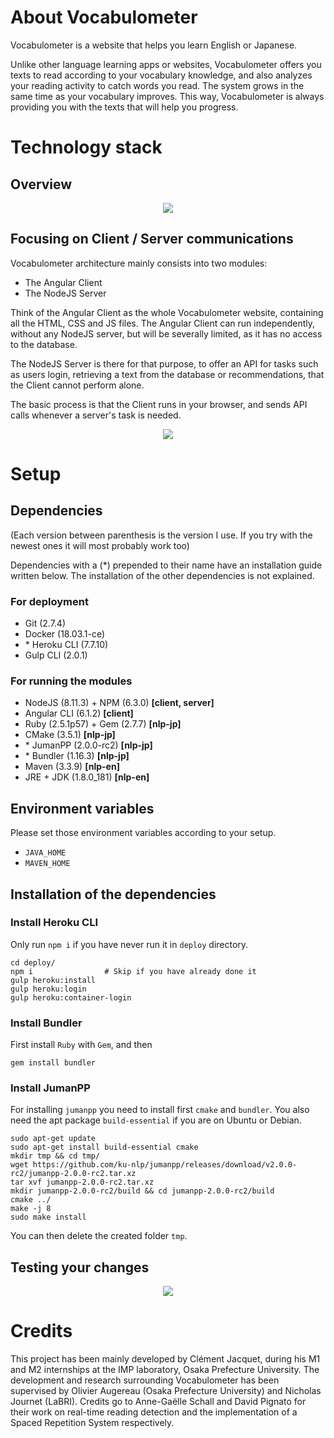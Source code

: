 # About Vocabulometer

Vocabulometer is a website that helps you learn English or Japanese. 

Unlike other language learning apps or websites, Vocabulometer offers you texts to read 
according to your vocabulary knowledge, and also analyzes your reading activity to catch 
words you read. The system grows in the same time as your vocabulary improves. 
This way, Vocabulometer is always providing you with the texts that will help you progress.

# Technology stack

## Overview

<p align="center">
  <img src="./.readme/Modules.png"/>
</p>

## Focusing on Client / Server communications

Vocabulometer architecture mainly consists into two modules:
 * The Angular Client
 * The NodeJS Server
 
Think of the Angular Client as the whole Vocabulometer website, containing all the HTML,
CSS and JS files. The Angular Client can run independently, without any NodeJS server, but
will be severally limited, as it has no access to the database.

The NodeJS Server is there for that purpose, to offer an API for tasks such as users login,
retrieving a text from the database or recommendations, that the Client cannot perform alone.

The basic process is that the Client runs in your browser, and sends API calls whenever a
server's task is needed.

<p align="center">
  <img src="./.readme/ClientServerCommunication.png"/>
</p>

# Setup

## Dependencies

(Each version between parenthesis is the version I use. If you try with the newest ones it will most probably work too)

Dependencies with a (\*) prepended to their name have an installation guide written below. The installation of the other
dependencies is not explained.


### For deployment
 - Git (2.7.4)
 - Docker (18.03.1-ce)
 - \* Heroku CLI (7.7.10)
 - Gulp CLI (2.0.1)

### For running the modules
 - NodeJS (8.11.3) + NPM (6.3.0)  **[client, server]**
 - Angular CLI (6.1.2)			   **[client]**
 - Ruby (2.5.1p57) + Gem (2.7.7)  **[nlp-jp]**
 - CMake (3.5.1)                  **[nlp-jp]**
 - \* JumanPP (2.0.0-rc2)			   **[nlp-jp]**
 - \* Bundler (1.16.3)               **[nlp-jp]**
 - Maven (3.3.9)				   **[nlp-en]**
 - JRE + JDK (1.8.0_181)		   **[nlp-en]**

## Environment variables
Please set those environment variables according to your setup.

 - ```JAVA_HOME```
 - ```MAVEN_HOME```

## Installation of the dependencies

### Install Heroku CLI
Only run ```npm i``` if you have never run it in ```deploy``` directory.

    cd deploy/
    npm i                # Skip if you have already done it
    gulp heroku:install
    gulp heroku:login
    gulp heroku:container-login

### Install Bundler
First install ```Ruby``` with ```Gem```, and then

    gem install bundler

### Install JumanPP
For installing ```jumanpp``` you need to install first ```cmake``` and ```bundler```. You also need the apt package ```build-essential```
if you are on Ubuntu or Debian.

    sudo apt-get update
    sudo apt-get install build-essential cmake
    mkdir tmp && cd tmp/
    wget https://github.com/ku-nlp/jumanpp/releases/download/v2.0.0-rc2/jumanpp-2.0.0-rc2.tar.xz
    tar xvf jumanpp-2.0.0-rc2.tar.xz
    mkdir jumanpp-2.0.0-rc2/build && cd jumanpp-2.0.0-rc2/build
    cmake ../ 
    make -j 8
    sudo make install
    
You can then delete the created folder ```tmp```.



## Testing your changes

<p align="center">
  <img src="./.readme/Run2WaysClientServer.png"/>
</p>

# Credits


This project has been mainly developed by Clément Jacquet, during his M1 and M2 internships
at the IMP laboratory, Osaka Prefecture University. The development and research surrounding
Vocabulometer has been supervised by Olivier Augereau (Osaka Prefecture University) and 
Nicholas Journet (LaBRI). Credits go to Anne-Gaëlle Schall and David Pignato for their work 
on real-time reading detection and the implementation of a Spaced Repetition System respectively.